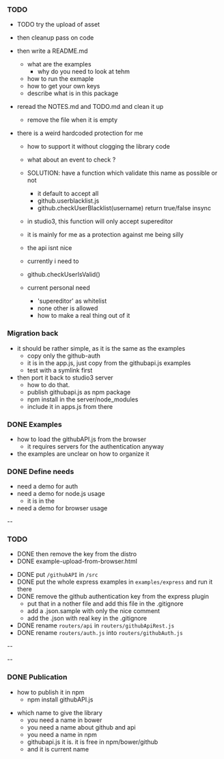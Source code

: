 ### TODO
- TODO try the upload of asset 
- then cleanup pass on code
- then write a README.md
  - what are the examples
    - why do you need to look at tehm
  - how to run the exmaple
  - how to get your own keys
  - describe what is in this package
  
- reread the NOTES.md and TODO.md and clean it up
  - remove the file when it is empty

- there is a weird hardcoded protection for me
  - how to support it without clogging the library code
  - what about an event to check ?
  - SOLUTION: have a function which validate this name as possible or not
    - it default to accept all
    - github.userblacklist.js
    - github.checkUserBlacklist(username) return true/false insync
  - in studio3, this function will only accept supereditor
  - it is mainly for me as a protection against me being silly
  
  - the api isnt nice
  - currently i need to 
  - github.checkUserIsValid()
  - current personal need
    - 'supereditor' as whitelist
    - none other is allowed
    - how to make a real thing out of it
    

### Migration back
- it should be rather simple, as it is the same as the examples
  - copy only the github-auth
  - it is in the app.js, just copy from the githubapi.js examples
  - test with a symlink first
- then port it back to studio3 server
  - how to do that.
  - publish githubapi.js as npm package
  - npm install in the server/node_modules
  - include it in apps.js from there

### DONE Examples
* how to load the githubAPI.js from the browser
  * it requires servers for the authentication anyway
* the examples are unclear on how to organize it


### DONE Define needs
* need a demo for auth
* need a demo for node.js usage
  - it is in the 
* need a demo for browser usage

--

### TODO
- DONE then remove the key from the distro
- DONE example-upload-from-browser.html
* DONE put ```/githubAPI``` in ```/src```
* DONE put the whole express examples in ```examples/express``` and run it there
* DONE remove the github authentication key from the express plugin
  * put that in a nother file and add this file in the .gitignore
  * add a .json.sample with only the nice comment
  * add the .json with real key in the .gitignore
* DONE rename ```routers/api``` in ```routers/githubApiRest.js```
* DONE rename ```routers/auth.js``` into ```routers/githubAuth.js```

--



--
### DONE Publication
* how to publish it in npm
  - npm install githubAPI.js
- which name to give the library
  - you need a name in bower
  - you need a name about github and api
  - you need a name in npm
  - githubapi.js it is. it is free in npm/bower/github
  - and it is current name
